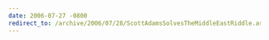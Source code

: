 ```yaml
---
date: 2006-07-27 -0800
redirect_to: /archive/2006/07/28/ScottAdamsSolvesTheMiddleEastRiddle.aspx/
---
```

